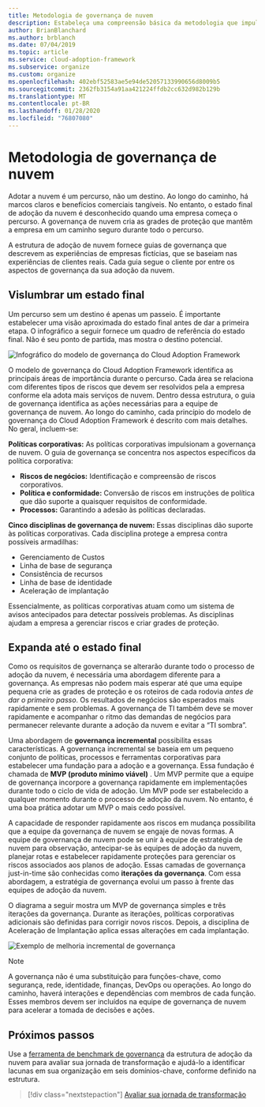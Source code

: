 ```yaml
---
title: Metodologia de governança de nuvem
description: Estabeleça uma compreensão básica da metodologia que impulsiona a governança de nuvem no Cloud Adoption Framework.
author: BrianBlanchard
ms.author: brblanch
ms.date: 07/04/2019
ms.topic: article
ms.service: cloud-adoption-framework
ms.subservice: organize
ms.custom: organize
ms.openlocfilehash: 402ebf52583ae5e94de52057133990656d8009b5
ms.sourcegitcommit: 2362fb3154a91aa421224ffdb2cc632d982b129b
ms.translationtype: MT
ms.contentlocale: pt-BR
ms.lasthandoff: 01/28/2020
ms.locfileid: "76807080"
---
```

# <a name="cloud-governance-methodology"></a>Metodologia de governança de nuvem

Adotar a nuvem é um percurso, não um destino. Ao longo do caminho, há marcos claros e benefícios comerciais tangíveis. No entanto, o estado final de adoção da nuvem é desconhecido quando uma empresa começa o percurso. A governança de nuvem cria as grades de proteção que mantêm a empresa em um caminho seguro durante todo o percurso.

A estrutura de adoção de nuvem fornece guias de governança que descrevem as experiências de empresas fictícias, que se baseiam nas experiências de clientes reais. Cada guia segue o cliente por entre os aspectos de governança da sua adoção da nuvem.

## <a name="envision-an-end-state"></a>Vislumbrar um estado final

Um percurso sem um destino é apenas um passeio. É importante estabelecer uma visão aproximada do estado final antes de dar a primeira etapa. O infográfico a seguir fornece um quadro de referência do estado final. Não é seu ponto de partida, mas mostra o destino potencial.

![Infográfico do modelo de governança do Cloud Adoption Framework](../_images/operational-transformation-govern-highres.png)

O modelo de governança do Cloud Adoption Framework identifica as principais áreas de importância durante o percurso. Cada área se relaciona com diferentes tipos de riscos que devem ser resolvidos pela a empresa conforme ela adota mais serviços de nuvem. Dentro dessa estrutura, o guia de governança identifica as ações necessárias para a equipe de governança de nuvem. Ao longo do caminho, cada princípio do modelo de governança do Cloud Adoption Framework é descrito com mais detalhes. No geral, incluem-se:

**Políticas corporativas:** As políticas corporativas impulsionam a governança de nuvem. O guia de governança se concentra nos aspectos específicos da política corporativa:

- **Riscos de negócios:** Identificação e compreensão de riscos corporativos.
- **Política e conformidade:** Conversão de riscos em instruções de política que dão suporte a quaisquer requisitos de conformidade.
- **Processos:** Garantindo a adesão às políticas declaradas.

**Cinco disciplinas de governança de nuvem:** Essas disciplinas dão suporte às políticas corporativas. Cada disciplina protege a empresa contra possíveis armadilhas:

- Gerenciamento de Custos
- Linha de base de segurança
- Consistência de recursos
- Linha de base de identidade
- Aceleração de implantação

Essencialmente, as políticas corporativas atuam como um sistema de avisos antecipados para detectar possíveis problemas. As disciplinas ajudam a empresa a gerenciar riscos e criar grades de proteção.

## <a name="grow-to-the-end-state"></a>Expanda até o estado final

Como os requisitos de governança se alterarão durante todo o processo de adoção da nuvem, é necessária uma abordagem diferente para a governança. As empresas não podem mais esperar até que uma equipe pequena crie as grades de proteção e os roteiros de cada rodovia *antes de dar o primeiro passo*. Os resultados de negócios são esperados mais rapidamente e sem problemas. A governança de TI também deve se mover rapidamente e acompanhar o ritmo das demandas de negócios para permanecer relevante durante a adoção da nuvem e evitar a “TI sombra”.

Uma abordagem de **governança incremental** possibilita essas características. A governança incremental se baseia em um pequeno conjunto de políticas, processos e ferramentas corporativas para estabelecer uma fundação para a adoção e a governança. Essa fundação é chamada de **MVP (produto mínimo viável)** . Um MVP permite que a equipe de governança incorpore a governança rapidamente em implementações durante todo o ciclo de vida de adoção. Um MVP pode ser estabelecido a qualquer momento durante o processo de adoção da nuvem. No entanto, é uma boa prática adotar um MVP o mais cedo possível.

A capacidade de responder rapidamente aos riscos em mudança possibilita que a equipe da governança de nuvem se engaje de novas formas. A equipe de governança de nuvem pode se unir à equipe de estratégia de nuvem para observação, antecipar-se às equipes de adoção da nuvem, planejar rotas e estabelecer rapidamente proteções para gerenciar os riscos associados aos planos de adoção. Essas camadas de governança just-in-time são conhecidas como **iterações da governança**. Com essa abordagem, a estratégia de governança evolui um passo à frente das equipes de adoção da nuvem.

O diagrama a seguir mostra um MVP de governança simples e três iterações da governança. Durante as iterações, políticas corporativas adicionais são definidas para corrigir novos riscos. Depois, a disciplina de Aceleração de Implantação aplica essas alterações em cada implantação.

![Exemplo de melhoria incremental de governança](../_images/govern/incremental-governance-example.png)

> [!NOTE]
> A governança não é uma substituição para funções-chave, como segurança, rede, identidade, finanças, DevOps ou operações. Ao longo do caminho, haverá interações e dependências com membros de cada função. Esses membros devem ser incluídos na equipe de governança de nuvem para acelerar a tomada de decisões e ações.

## <a name="next-steps"></a>Próximos passos

Use a [ferramenta de benchmark de governança](https://cafbaseline.com) da estrutura de adoção da nuvem para avaliar sua jornada de transformação e ajudá-lo a identificar lacunas em sua organização em seis domínios-chave, conforme definido na estrutura.

> [!div class="nextstepaction"]
> [Avaliar sua jornada de transformação](./benchmark.md)
